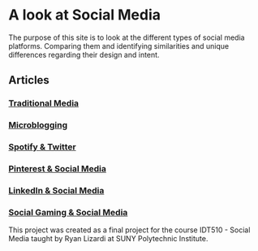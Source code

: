 # A look at Social Media

The purpose of this site is to look at the different types of social media platforms. Comparing them and identifying similarities and unique differences regarding their design and intent.

## Articles

### [Traditional Media](traditional_media.md)

### [Microblogging](microblogging.md)

### [Spotify & Twitter](spotify_twitter.md)

### [Pinterest & Social Media](pinterest.md)

### [LinkedIn & Social Media](linkedin.md)

### [Social Gaming & Social Media](social_gaming.md)

This project was created as a final project for the course IDT510 - Social Media taught by Ryan Lizardi at SUNY Polytechnic Institute.
